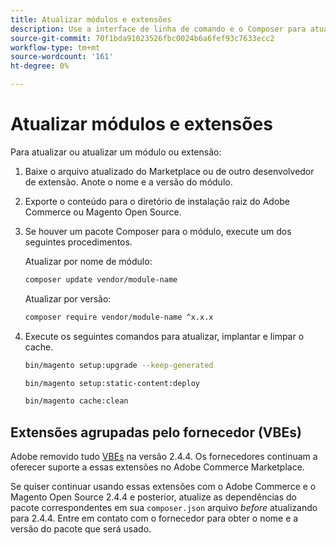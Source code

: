 ```yaml
---
title: Atualizar módulos e extensões
description: Use a interface de linha de comando e o Composer para atualizar módulos e extensões Adobe Commerce e Magento Open Source.
source-git-commit: 70f1bda91023526fbc0024b6a6fef93c7633ecc2
workflow-type: tm+mt
source-wordcount: '161'
ht-degree: 0%

---
```



# Atualizar módulos e extensões

Para atualizar ou atualizar um módulo ou extensão:

1. Baixe o arquivo atualizado do Marketplace ou de outro desenvolvedor de extensão. Anote o nome e a versão do módulo.

1. Exporte o conteúdo para o diretório de instalação raiz do Adobe Commerce ou Magento Open Source.

1. Se houver um pacote Composer para o módulo, execute um dos seguintes procedimentos.

   Atualizar por nome de módulo:

   ```bash
   composer update vendor/module-name
   ```

   Atualizar por versão:

   ```bash
   composer require vendor/module-name ^x.x.x
   ```

1. Execute os seguintes comandos para atualizar, implantar e limpar o cache.

   ```bash
   bin/magento setup:upgrade --keep-generated
   ```

   ```bash
   bin/magento setup:static-content:deploy
   ```

   ```bash
   bin/magento cache:clean
   ```

## Extensões agrupadas pelo fornecedor (VBEs)

Adobe removido tudo [VBEs](https://devdocs.magento.com/extensions/vendor/) na versão 2.4.4. Os fornecedores continuam a oferecer suporte a essas extensões no Adobe Commerce Marketplace.

Se quiser continuar usando essas extensões com o Adobe Commerce e o Magento Open Source 2.4.4 e posterior, atualize as dependências do pacote correspondentes em sua `composer.json` arquivo _before_ atualizando para 2.4.4. Entre em contato com o fornecedor para obter o nome e a versão do pacote que será usado.
